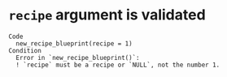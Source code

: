 # `recipe` argument is validated

    Code
      new_recipe_blueprint(recipe = 1)
    Condition
      Error in `new_recipe_blueprint()`:
      ! `recipe` must be a recipe or `NULL`, not the number 1.

